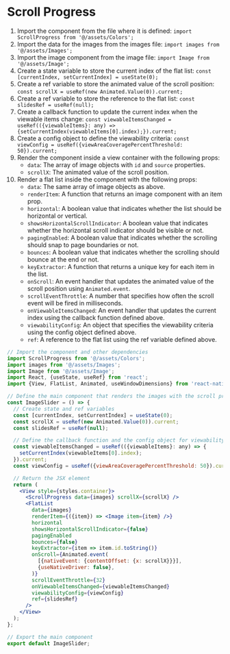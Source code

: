 # Scroll Progress

1. Import the component from the file where it is defined: `import ScrollProgress from '@/assets/Colors';`
2. Import the data for the images from the images file: `import images from '@/assets/Images';`
3. Import the image component from the image file: `import Image from '@/assets/Image';`
4. Create a state variable to store the current index of the flat list: `const [currentIndex, setCurrentIndex] = useState(0);`
5. Create a ref variable to store the animated value of the scroll position: `const scrollX = useRef(new Animated.Value(0)).current;`
6. Create a ref variable to store the reference to the flat list: `const slidesRef = useRef(null);`
7. Create a callback function to update the current index when the viewable items change: `const viewableItemsChanged = useRef(({viewableItems}: any) => {setCurrentIndex(viewableItems[0].index);}).current;`
8. Create a config object to define the viewability criteria: `const viewConfig = useRef({viewAreaCoveragePercentThreshold: 50}).current;`
9. Render the component inside a view container with the following props:
    - `data`: The array of image objects with `id` and `source` properties.
    - `scrollX`: The animated value of the scroll position.
10. Render a flat list inside the component with the following props:
    - `data`: The same array of image objects as above.
    - `renderItem`: A function that returns an image component with an item prop.
    - `horizontal`: A boolean value that indicates whether the list should be horizontal or vertical.
    - `showsHorizontalScrollIndicator`: A boolean value that indicates whether the horizontal scroll indicator should be visible or not.
    - `pagingEnabled`: A boolean value that indicates whether the scrolling should snap to page boundaries or not.
    - `bounces`: A boolean value that indicates whether the scrolling should bounce at the end or not.
    - `keyExtractor`: A function that returns a unique key for each item in the list.
    - `onScroll`: An event handler that updates the animated value of the scroll position using `Animated.event`.
    - `scrollEventThrottle`: A number that specifies how often the scroll event will be fired in milliseconds.
    - `onViewableItemsChanged`: An event handler that updates the current index using the callback function defined above.
    - `viewabilityConfig`: An object that specifies the viewability criteria using the config object defined above.
    - `ref`: A reference to the flat list using the ref variable defined above.

```jsx
// Import the component and other dependencies
import ScrollProgress from '@/assets/Colors';
import images from '@/assets/Images';
import Image from '@/assets/Image';
import React, {useState, useRef} from 'react';
import {View, FlatList, Animated, useWindowDimensions} from 'react-native';

// Define the main component that renders the images with the scroll progress indicator
const ImageSlider = () => {
  // Create state and ref variables
  const [currentIndex, setCurrentIndex] = useState(0);
  const scrollX = useRef(new Animated.Value(0)).current;
  const slidesRef = useRef(null);

  // Define the callback function and the config object for viewability
  const viewableItemsChanged = useRef(({viewableItems}: any) => {
    setCurrentIndex(viewableItems[0].index);
  }).current;
  const viewConfig = useRef({viewAreaCoveragePercentThreshold: 50}).current;

  // Return the JSX element
  return (
    <View style={styles.container}>
      <ScrollProgress data={images} scrollX={scrollX} />
      <FlatList
        data={images}
        renderItem={({item}) => <Image item={item} />}
        horizontal
        showsHorizontalScrollIndicator={false}
        pagingEnabled
        bounces={false}
        keyExtractor={item => item.id.toString()}
        onScroll={Animated.event(
          [{nativeEvent: {contentOffset: {x: scrollX}}}],
          {useNativeDriver: false},
        )}
        scrollEventThrottle={32}
        onViewableItemsChanged={viewableItemsChanged}
        viewabilityConfig={viewConfig}
        ref={slidesRef}
      />
    </View>
  );
};

// Export the main component
export default ImageSlider;
```
